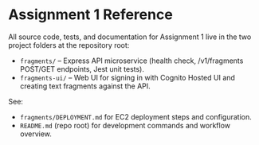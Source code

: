 # Assignment 1 Reference

All source code, tests, and documentation for Assignment 1 live in the two project folders at the repository root:

- `fragments/` – Express API microservice (health check, /v1/fragments POST/GET endpoints, Jest unit tests).
- `fragments-ui/` – Web UI for signing in with Cognito Hosted UI and creating text fragments against the API.

See:
- `fragments/DEPLOYMENT.md` for EC2 deployment steps and configuration.
- `README.md` (repo root) for development commands and workflow overview.
